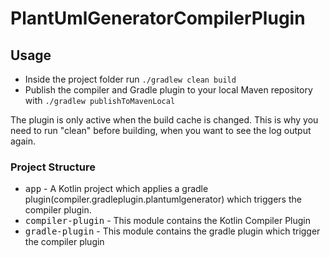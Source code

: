 
<h1>PlantUmlGeneratorCompilerPlugin </h1>

## Usage

* Inside the project folder run `./gradlew clean build`
* Publish the compiler and Gradle plugin to your local Maven repository with `./gradlew publishToMavenLocal`

The plugin is only active when the build cache is changed. This is why you need to run "clean" before building, when you want to see the log output again.

### Project Structure
*  <kbd>app</kbd> - A Kotlin project which applies a gradle plugin(compiler.gradleplugin.plantumlgenerator) which triggers the compiler plugin.
*  <kbd>compiler-plugin</kbd> - This module contains the Kotlin Compiler Plugin
*  <kbd>gradle-plugin</kbd> - This module contains the gradle plugin which trigger the compiler plugin
